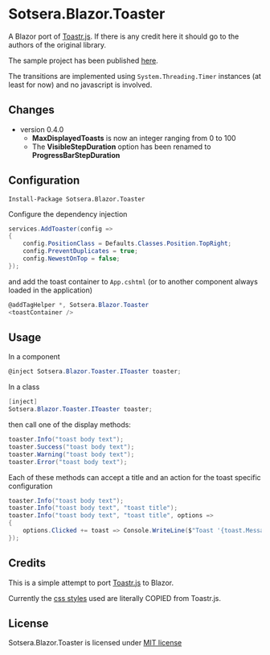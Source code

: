 # Sotsera.Blazor.Toaster

A Blazor port of [Toastr.js](https://github.com/CodeSeven/toastr/). If there is any credit here it should go to the authors of the original library.

The sample project has been published [here](https://sotsera.github.io/sotsera.blazor.toaster/).

The transitions are implemented using `System.Threading.Timer` instances (at least for now) and no javascript is involved.

## Changes

- version 0.4.0
  - **MaxDisplayedToasts** is now an integer ranging from 0 to 100
  - The **VisibleStepDuration** option has been renamed to **ProgressBarStepDuration**

## Configuration

`Install-Package Sotsera.Blazor.Toaster`

Configure the dependency injection

```c#
services.AddToaster(config =>
{
    config.PositionClass = Defaults.Classes.Position.TopRight;
    config.PreventDuplicates = true;
    config.NewestOnTop = false;
});
```

and add the toast container to `App.cshtml` (or to another component always loaded in the application)

```c#
@addTagHelper *, Sotsera.Blazor.Toaster
<toastContainer />
```

## Usage

In a component

```c#
@inject Sotsera.Blazor.Toaster.IToaster toaster;
```

In a class

```c#
[inject]
Sotsera.Blazor.Toaster.IToaster toaster;
```

then call one of the display methods:

```c#
toaster.Info("toast body text");
toaster.Success("toast body text");
toaster.Warning("toast body text");
toaster.Error("toast body text");
```

Each of these methods can accept a title and an action for the toast specific configuration

```c#
toaster.Info("toast body text");
toaster.Info("toast body text", "toast title");
toaster.Info("toast body text", "toast title", options =>
{
    options.Clicked += toast => Console.WriteLine($"Toast '{toast.Message}' Clicked!");
});
```

## Credits

This is a simple attempt to port [Toastr.js](https://github.com/CodeSeven/toastr/) to Blazor.

Currently the [css styles](https://github.com/CodeSeven/toastr/blob/50092cc604850a16c985520b63df184d3e0b4086/build/toastr.min.css) used are literally COPIED from Toastr.js.

## License

Sotsera.Blazor.Toaster is licensed under [MIT license](http://www.opensource.org/licenses/mit-license.php)
